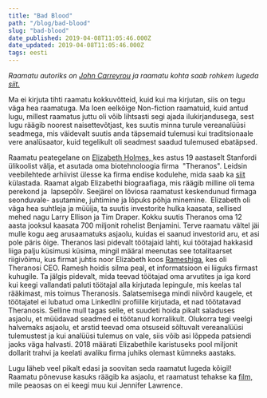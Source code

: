 ```yaml
---
title: "Bad Blood"
path: "/blog/bad-blood"
slug: "bad-blood"
date_published: 2019-04-08T11:05:46.000Z
date_updated: 2019-04-08T11:05:46.000Z
tags: eesti
---
```


*Raamatu autoriks on *[*John Carreyrou*](https://en.wikipedia.org/wiki/John_Carreyrou)* ja raamatu kohta saab rohkem lugeda [siit.](https://www.goodreads.com/book/show/37976541-bad-blood)*

Ma ei kirjuta tihti raamatu kokkuvõtteid, kuid kui ma kirjutan, siis on tegu väga hea raamatuga. Ma loen eelkõige Non-fiction raamatuid, kuid antud lugu, millest raamatus juttu oli võib lihtsasti segi ajada ilukirjandusega, sest lugu räägib noorest naisettevõtjast, kes suutis minna turule vereanalüüsi seadmega, mis väidevalt suutis anda täpsemaid tulemusi kui traditsionaale vere analüsaator, kuid tegelikult oli seadmest saadud tulemused ebatäpsed.

Raamatu peategelane on [Elizabeth Holmes, ](https://en.wikipedia.org/wiki/Elizabeth_Holmes)kes astus 19 aastaselt Stanfordi ülikoolist välja, et asutada oma biotehnoloogia firma  "Theranos". Leidsin veebilehtede arhiivist ülesse ka firma endise kodulehe, mida saab ka [siit](https://web.archive.org/web/20180828113917/https://theranos.com/) külastada. Raamat algab Elizabethi biograafiaga, mis räägib milline oli tema perekond ja  lapsepõlv. Seejärel on lõviosa raamatust keskendunud firmaga seonduvale- asutamine, juhtimine ja lõpuks põhja minemine.  Elizabeth oli väga hea suhtleja ja müüija, ta suutis investorite hulka kaasata, sellised mehed nagu Larry Ellison ja Tim Draper. Kokku suutis Theranos oma 12 aasta jooksul kaasata 700 miljonit rohelist Benjamini. Terve raamatu vältel jäi mulle kogu aeg arusaamatuks asjaolu, kuidas ei saanud investorid aru, et asi pole päris õige. Theranos lasi pidevalt töötajaid lahti, kui töötajad hakkasid liiga palju küsimusi küsima, mingil määral meenutas see totalitaarset riigivõimu, kus firmat juhtis noor Elizabeth koos [Rameshiga](https://en.wikipedia.org/wiki/Ramesh_Balwani), kes oli Theranosi CEO. Ramesh hoidis silma peal, et informatsioon ei liiguks firmast kuhugile. Ta jälgis pidevalt, mida teevad töötajad oma arvutites ja iga kord kui keegi vallandati paluti töötajal alla kirjutada lepingule, mis keelas tal rääkimast, mis toimus Theranosis. Salatsemisega mindi niivõrd kaugele, et töötajatel ei lubatud oma LinkedIni profiilile kirjutada, et nad töötatavad Theranosis. Selline mull tagas selle, et suudeti hoida pikalt saladuses asjaolu, et müüdavad seadmed ei töötanud korralikult. Olukorra tegi veelgi halvemaks asjaolu, et arstid teevad oma otsuseid sõltuvalt vereanalüüsi tulemustest ja kui analüüsi tulemus on vale, siis võib asi lõppeda patsiendi jaoks väga halvasti. 2018 määrati Elizabethile karistuseks pool miljonit dollarit trahvi ja keelati avaliku firma juhiks olemast kümneks aastaks.

Lugu läheb veel pikalt edasi ja soovitan seda raamatut lugeda kõigil!   Raamatu põnevuse kasuks räägib ka asjaolu, et raamatust tehakse ka [film, ](https://www.imdb.com/title/tt5795144/)mile peaosas on ei keegi muu kui Jennifer Lawrence.




